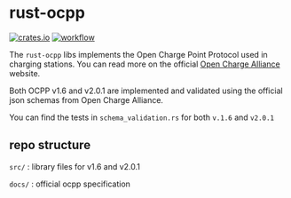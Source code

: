 # rust-ocpp

[![crates.io](https://img.shields.io/crates/v/rust-ocpp.svg)](https://crates.io/crates/rust-ocpp)
[![workflow](https://img.shields.io/github/workflow/status/codelabsab/rust-ocpp/Rust)](https://github.com/codelabsab/rust-ocpp/actions)

The `rust-ocpp` libs implements the Open Charge Point Protocol
used in charging stations. You can read more on the official [Open Charge Alliance](https://www.openchargealliance.org/) website.

Both OCPP v1.6 and v2.0.1 are implemented and validated using the official json schemas from Open Charge Alliance.

You can find the tests in `schema_validation.rs` for both `v.1.6` and `v2.0.1`

## repo structure

`src/` : library files for v1.6 and v2.0.1

`docs/` : official ocpp specification
